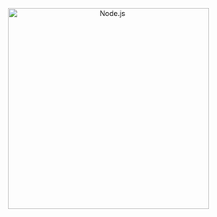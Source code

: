 <p align="center">
  <a href="https://nodejs.org/">
    <img
      alt="Node.js"
      src="https://nodejs.org/static/images/logo-light.svg"
      width="400"
    />
  </a>
</p>

[拓展nodejs内核]: https://mp.weixin.qq.com/s?__biz=MzUyNDE2OTAwNw==&mid=2247484717&idx=1&sn=a3bcc05c6553f5b40251211401d875ba&chksm=fa303f6dcd47b67bc4cb77ffce8d05f7f4045bef54cf60c5f3bc7429d6825f592d8b33c97578&token=427887555&lang=zh_CN#rd
